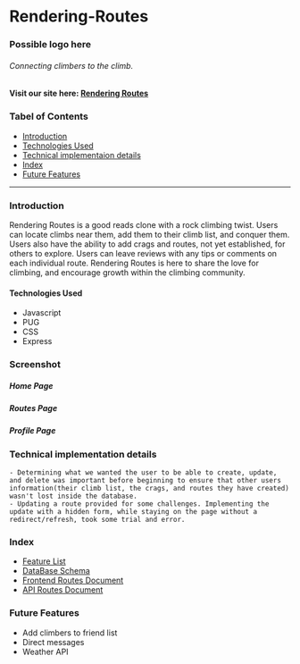# Rendering-Routes
### Possible logo here
###### Connecting climbers to the climb.

#### Visit our site here: [Rendering Routes](https://rendering-routes.herokuapp.com/)

### Tabel of Contents
* [Introduction](#introduction)
* [Technologies Used](#technologies-used)
* [Technical implementaion details](#technical-implementation-details)
* [Index](#index)
* [Future Features](#future-features)

---
### Introduction

Rendering Routes is a good reads clone with a rock climbing twist.
Users can locate climbs near them, add them to their climb list, and conquer them. Users also have the ability to add crags and routes, not yet established, for others to explore. Users can leave reviews with any tips or comments on each individual route. Rendering Routes is here to share the love for climbing, and encourage growth within the climbing community.

#### Technologies Used
* Javascript
* PUG
* CSS
* Express

### Screenshot

##### Home Page
##### Routes Page
##### Profile Page

### Technical implementation details

    - Determining what we wanted the user to be able to create, update, and delete was important before beginning to ensure that other users information(their climb list, the crags, and routes they have created) wasn't lost inside the database.
    - Updating a route provided for some challenges. Implementing the update with a hidden form, while staying on the page without a redirect/refresh, took some trial and error.

### Index
* [Feature List](https://github.com/jay-bean/Rendering-Routes/wiki/feature-list)
* [DataBase Schema](https://github.com/jay-bean/Rendering-Routes/wiki/database-schema)
* [Frontend Routes Document](https://github.com/jay-bean/Rendering-Routes/wiki/front-end-routes)
* [API Routes Document](https://github.com/jay-bean/Rendering-Routes/wiki/api-documentation)

### Future Features
* Add climbers to friend list
* Direct messages
* Weather API
